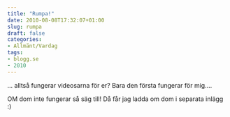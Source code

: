 ```yaml
---
title: "Rumpa!"
date: 2010-08-08T17:32:07+01:00
slug: rumpa
draft: false
categories:
- Allmänt/Vardag
tags:
- blogg.se
- 2010
---
```

... alltså fungerar videosarna för er? Bara den första fungerar för mig....  
  
OM dom inte fungerar så säg till! Då får jag ladda om dom i separata inlägg :)